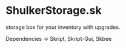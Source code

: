 # ShulkerStorage.sk
storage box for your inventory with upgrades.

Dependencies -> Skript, Skript-Gui, Skbee
